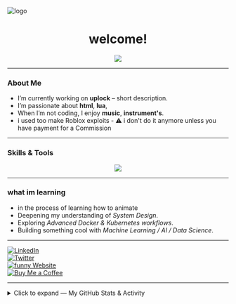 ![logo](https://github.com/user-attachments/assets/d7e36ece-0866-431c-99c8-5b10e256916d)

<div align="center">
  <h1>welcome! </h1>
  <p>
    <img src="https://readme-typing-svg.herokuapp.com/?font=Inter&size=48&center=true&vCenter=true&width=500&height=70&color=4493F8&duration=4000&lines=Hi+There!+I%27m+selensky+.;+Welcome+to+my+GitHub+Profile!" />
  </p>
</div>

---

###  About Me

- I’m currently working on **uplock** – short description.  
- I’m passionate about **html**, **lua**, 
- When I’m not coding, I enjoy **music**, **instrument's**.  
- i used too make Roblox exploits - ⚠️ i don't do it anymore unless you have payment for a Commission
---

###  Skills & Tools

<p align="center">
  <img src="https://skillicons.dev/icons?i=python,js,react,nodejs,html,css,git,linux,aws,postgres" />
</p>

---
### what im learning 
- in the process of learning how to animate
- Deepening my understanding of *System Design*.  
- Exploring *Advanced Docker & Kubernetes workflows*.  
- Building something cool with *Machine Learning / AI / Data Science*.
  
---

[![LinkedIn](https://img.shields.io/badge/LinkedIn-0077B5?style=for-the-badge&logo=linkedin&logoColor=white)](https://linkedin.com/in/samuel-undefined-759328384?trk=contact-info)  
[![Twitter](https://img.shields.io/badge/Twitter-1DA1F2?style=for-the-badge&logo=twitter&logoColor=white)](https://twitter.com/selenskyski)  
[![funny Website](https://img.shields.io/badge/Website-333333?style=for-the-badge&logo=aboutme&logoColor=white)](https://selenskyski.github.io/selenskyski/)  
[![Buy Me a Coffee](https://img.shields.io/badge/Buy%20Me%20a%20Coffee-FFDD00?style=for-the-badge&logo=buy-me-a-coffee&logoColor=black)](https://ko-fi.com/samuel76275)  

---

<details>
  <summary> Click to expand — My GitHub Stats & Activity</summary>

  <!-- GitHub readme stats - replace `selenskyski` with your username if different -->
  <p align="center">
    <img alt="Kalen's GitHub Stats" src="https://github-readme-stats.vercel.app/api?username=selenskyski&show_icons=true&count_private=true&include_all_commits=true" />
  </p>

  <!-- Top languages -->
  <p align="center">
    <img alt="Top Languages" src="https://github-readme-stats.vercel.app/api/top-langs/?username=selenskyski&hide=css,html&layout=compact" />
  </p>

---
<details>
  <summary> Click to expand — My Spotify data</summary>

  <a href="https://data-card-for-spotify.herokuapp.com/card?user_id=31jf2cnvj5b6azusmeg6kvfl2vbq">
  <img src="https://data-card-for-spotify.herokuapp.com/api/card?user_id=31jf2cnvj5b6azusmeg6kvfl2vbq" alt="Data Card for Spotify">
</a>

---
